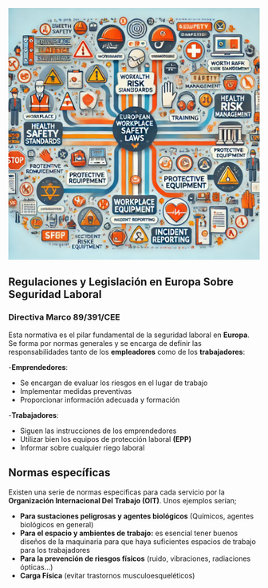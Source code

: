 ![Descripción de la imagen](img/aa.jpg)

## Regulaciones y Legislación en Europa Sobre Seguridad Laboral

### Directiva Marco 89/391/CEE

Esta normativa es el pilar fundamental de la seguridad laboral en **Europa**. Se forma por normas generales y se encarga de definir las responsabilidades tanto de los **empleadores** como de los **trabajadores**:

-**Emprendedores**:

- Se encargan de evaluar los riesgos en el lugar de trabajo
- Implementar medidas preventivas 
- Proporcionar información adecuada y formación 

-**Trabajadores**: 

- Siguen las instrucciones de los emprendedores
- Utilizar bien los equipos de protección laboral **(EPP)**
- Informar sobre cualquier riego laboral

## Normas específicas

Existen una serie de normas especificas para cada servicio por la **Organización Internacional Del Trabajo (OIT)**. Unos ejemplos serían;

- **Para sustaciones peligrosas y agentes biológicos** (Químicos, agentes biológicos en general)
- **Para el espacio y ambientes de trabajo:** es esencial tener buenos diseños de la maquinaria para que haya suficientes espacios de trabajo para los trabajadores
- **Para la prevención de riesgos físicos** (ruido, vibraciones, radiaciones ópticas...)
- **Carga Física** (evitar trastornos musculoesqueléticos)

  
